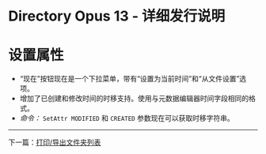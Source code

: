 # Directory Opus 13 - 详细发行说明

# 设置属性

- “现在”按钮现在是一个下拉菜单，带有“设置为当前时间”和“从文件设置”选项。
- 增加了已创建和修改时间的时移支持。使用与元数据编辑器时间字段相同的格式。
- *命令：* `SetAttr MODIFIED` 和 `CREATED` 参数现在可以获取时移字符串。

------------------------------------------------------------------------

下一篇：[打印/导出文件夹列表](/Manual/release_history/opus13_detailed/print_folder.zh.md)